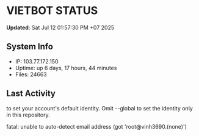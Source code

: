 # VIETBOT STATUS
**Updated**: Sat Jul 12 01:57:30 PM +07 2025

## System Info
- IP: 103.77.172.150
- Uptime: up 6 days, 17 hours, 44 minutes
- Files: 24663

## Last Activity

to set your account's default identity.
Omit --global to set the identity only in this repository.

fatal: unable to auto-detect email address (got 'root@vinh3690.(none)')
